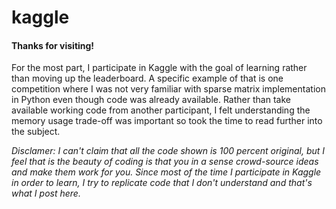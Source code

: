 # kaggle
#### Thanks for visiting!


For the most part, I participate in Kaggle with the goal of learning rather than moving up the leaderboard. A specific example of that is one competition where I was not very familiar with sparse matrix implementation in Python even though code was already available. Rather than take available working code from another participant, I felt understanding the memory usage trade-off was important so took the time to read further into the subject.

*Disclamer: I can't claim that all the code shown is 100 percent original, but I feel that is the beauty of coding is that you in a sense crowd-source ideas and make them work for you. Since most of the time I participate in Kaggle in order to learn, I try to replicate code that I don't understand and that's what I post here.*
